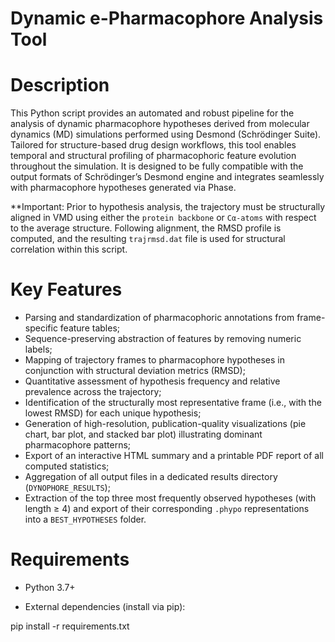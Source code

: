 # Dynamic e-Pharmacophore Analysis Tool


# Description

This Python script provides an automated and robust pipeline for the analysis of dynamic pharmacophore hypotheses derived from molecular dynamics (MD) simulations performed using Desmond (Schrödinger Suite). Tailored for structure-based drug design workflows, this tool enables temporal and structural profiling of pharmacophoric feature evolution throughout the simulation. It is designed to be fully compatible with the output formats of Schrödinger’s Desmond engine and integrates seamlessly with pharmacophore hypotheses generated via Phase.

**Important: Prior to hypothesis analysis, the trajectory must be structurally aligned in VMD using either the `protein backbone` or `Cα-atoms` with respect to the average structure. Following alignment, the RMSD profile is computed, and the resulting `trajrmsd.dat` file is used for structural correlation within this script.


# Key Features

- Parsing and standardization of pharmacophoric annotations from frame-specific feature tables;
- Sequence-preserving abstraction of features by removing numeric labels;
- Mapping of trajectory frames to pharmacophore hypotheses in conjunction with structural deviation metrics (RMSD);
- Quantitative assessment of hypothesis frequency and relative prevalence across the trajectory;
- Identification of the structurally most representative frame (i.e., with the lowest RMSD) for each unique hypothesis;
- Generation of high-resolution, publication-quality visualizations (pie chart, bar plot, and stacked bar plot)
  illustrating dominant pharmacophore patterns;
- Export of an interactive HTML summary and a printable PDF report of all computed statistics;
- Aggregation of all output files in a dedicated results directory (`DYNOPHORE_RESULTS`);
- Extraction of the top three most frequently observed hypotheses (with length ≥ 4) and export of their corresponding
  `.phypo` representations into a `BEST_HYPOTHESES` folder.

# Requirements

- Python 3.7+




- External dependencies (install via pip):

pip install -r requirements.txt
